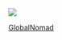 <img src="https://capsule-render.vercel.app/api?type=waving&color=gradient&height=250&section=header&text=GlobalNomad%20Team17&fontSize=50&fontAlignY=40" />

[GlobalNomad](https://team17-globalnomad.vercel.app/)

##
